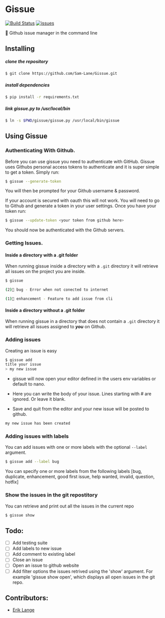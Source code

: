 # Gissue

[![Build Status](https://travis-ci.org/Sam-Lane/Gissue.svg?branch=master)](https://travis-ci.org/Sam-Lane/Gissue)
[![issues](https://img.shields.io/github/issues-raw/Sam-Lane/Gissue.svg)]()


🐙 Github issue manager in the command line

## Installing

##### clone the repository
```bash
$ git clone https://github.com/Sam-Lane/Gissue.git
```

##### install dependencies
```bash
$ pip install -r requirements.txt
```

##### link gissue.py to /usr/local/bin
```bash
$ ln -s $PWD/gissue/gissue.py /usr/local/bin/gissue
```

## Using Gissue

### Authenticating With Github.
Before you can use gissue you need to authenticate with GitHub. Gissue uses Githubs personal access tokens to authenticate and it is super simple to get a token. Simply run:

```bash
$ gissue --generate-token
```

You will then be prompted for your Github username & password.

If your account is secured with oauth this will not work. You will need to go to Github and generate a token in your user settings. Once you have your token run:

```bash
$ gissue --update-token <your token from github here>
```

You should now be authenticated with the Github servers.


### Getting Issues.


#### Inside a directory with a .git folder
When running gissue inside a directory with a ```.git``` directory it will retrieve all issues on the project you are inside.
```bash
$ gissue

(2)🐛 bug - Error when not conected to internet

(1)💉 enhancement - Feature to add issue from cli
```


#### Inside a directory without a .git folder
When running gissue in a directory that does not contain a ```.git``` directory it will retrieve all issues assigned to ***you*** on Github.



### Adding issues
Creating an issue is easy

```bash
$ gissue add
title your issue
> my new issue
```

- gissue will now open your editor defined in the users env variables or default to nano.

- Here you can write the body of your issue. Lines starting with # are ignored. Or leave it blank.

- Save and quit from the editor and your new issue will be posted to github.

```bash
my new issue has been created
```

### Adding issues with labels
You can add issues with one or more labels with the optional ```--label``` argument.
```bash
$ gissue add --label bug
```
You can specify one or more labels from the following labels
[bug, duplicate, enhancement, good first issue, help wanted, invalid, question, hotfix]

### Show the issues in the git repostitory
You can retrieve and print out all the issues in the current repo
```bash
$ gissue show
```


## Todo:
- [ ] Add testing suite
- [ ] Add labels to new issue
- [ ] Add comment to existing label
- [ ] Close an issue
- [ ] Open an issue to github website
- [ ] Add filter options the issues retrived using the 'show' argument. For example 'gissue show open', which displays all open issues in the git repo.

## Contributors:
- [Erik Lange](https://github.com/eriklange)
